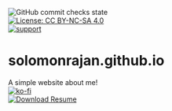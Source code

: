 ![GitHub commit checks state](https://img.shields.io/github/checks-status/solomonrajan/solomonrajan.github.io/f4d84f4f26c0388f92e27fb7d9d9baf658fc56de?style=flat-square)<br>
[![License: CC BY-NC-SA 4.0](https://img.shields.io/badge/License-CC%20BY--NC--SA%204.0-brightgreen?style=flat-square)](https://creativecommons.org/licenses/by-nc-sa/4.0/)<br>
[![support](https://img.shields.io/badge/Support%20Me-Ko--Fi-orange?style=flat-square)](https://ko-fi.com/R6R12UF4S)
# solomonrajan.github.io
A simple website about me!<br>
[![ko-fi](https://ko-fi.com/img/githubbutton_sm.svg)](https://ko-fi.com/R6R12UF4S)<br>
[![Download Resume](https://a.fsdn.com/con/app/sf-download-button)](https://sourceforge.net/projects/solomonrajan-resume/files/)
